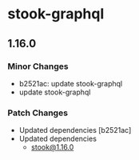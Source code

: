 # stook-graphql

## 1.16.0

### Minor Changes

- b2521ac: update stook-graphql
- update stook-graphql

### Patch Changes

- Updated dependencies [b2521ac]
- Updated dependencies
  - stook@1.16.0
